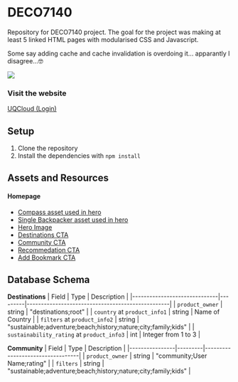 # DECO7140

Repository for DECO7140 project.
The goal for the project was making at least 5 linked HTML pages with modularised CSS and Javascript.

Some say adding cache and cache invalidation is overdoing it... apparantly I disagree...🤓

![](https://media4.giphy.com/media/v1.Y2lkPTc5MGI3NjExdGE2MHg2anRrdnhxMnQyaTFndnBmbnN6bGpvcXYxczh5ZTU1bnc4NSZlcD12MV9naWZzX3NlYXJjaCZjdD1n/aNqEFrYVnsS52/200.webp)

### Visit the website

[UQCloud (Login)](https://deco7140-9476f1e5.uqcloud.net/)

## Setup

1. Clone the repository
2. Install the dependencies with `npm install`

## Assets and Resources

#### Homepage

- [Compass asset used in hero](https://www.shutterstock.com/nb/image-vector/compass-icons-set-vector-vectors-2468768179)
- [Single Backpacker asset used in hero](https://www.shutterstock.com/nb/image-vector/single-backpacker-traveler-hiker-bring-bag-2503906333)
- [Hero Image](https://www.shutterstock.com/nb/image-photo/travel-travelwoman-solo-traveling-alonedigital-nomadbleisurework-2508261587)
- [Destinations CTA](https://www.shutterstock.com/nb/image-photo/person-walking-grassy-hill-mountains-under-2474842457)
- [Community CTA](https://www.shutterstock.com/nb/image-photo/man-waiting-his-son-rappels-down-1023960841)
- [Recommedation CTA](https://www.shutterstock.com/nb/image-photo/traveler-woman-relaxing-on-swing-above-2130878285)
- [Add Bookmark CTA](https://www.shutterstock.com/nb/image-photo/saving-money-investment-future-senior-adult-2495629229)

## Database Schema

**Destinations**
| Field | Type | Description |
|------------------------------|---------|--------------------------------------------------|
| `product_owner` | string | "destinations;root" |
| `country` at `product_info1` | string | Name of Country |
| `filters` at `product_info2` | string | "sustainable;adventure;beach;history;nature;city;family;kids" |
| `sustainability_rating` at `product_info3` | int | Integer from 1 to 3 |

**Community**
| Field | Type | Description |
|----------------|---------|----------------------------------|
| `product_owner` | string | "community;User Name;rating" |
| `filters` | string | "sustainable;adventure;beach;history;nature;city;family;kids" |
